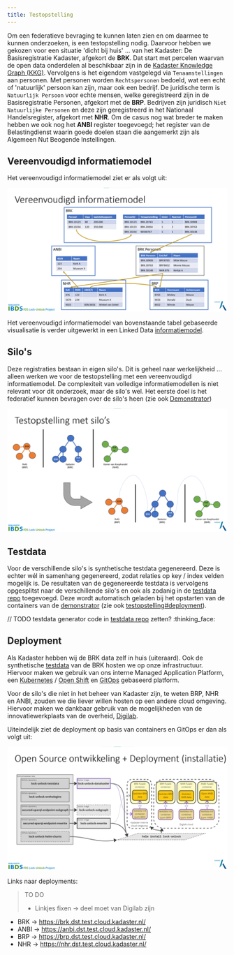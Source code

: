 ```yaml
---
title: Testopstelling
---
```

Om een federatieve bevraging te kunnen laten zien en om daarmee te kunnen onderzoeken, is een
testopstelling nodig. Daarvoor hebben we gekozen voor een situatie 'dicht bij huis' ... van het
Kadaster: De Basisregistratie Kadaster, afgekort de **BRK**. Dat start met percelen waarvan de open
data onderdelen al beschikbaar zijn in de <a href="https://labs.kadaster.nl/thema/Knowledge_graph"
target="_blank">Kadaster Knowledge Graph (KKG)</a>. Vervolgens is het eigendom vastgelegd via
`Tenaamstellingen` aan personen. Met personen worden `Rechtspersonen` bedoeld, wat een echt of
'natuurlijk' persoon kan zijn, maar ook een bedrijf. De juridische term is `Natuurlijk Persoon` voor
echte mensen, welke geregistreerd zijn in de Basisregistratie Personen, afgekort met de **BRP**.
Bedrijven zijn juridisch `Niet Natuurlijke Personen` en deze zijn geregistreerd in het Nationaal
Handelsregister, afgekort met **NHR**. Om de casus nog wat breder te maken hebben we ook nog het
**ANBI** register toegevoegd; het register van de Belastingdienst waarin goede doelen staan die aangemerkt zijn als Algemeen Nut Beogende Instellingen.

## Vereenvoudigd informatiemodel

Het vereenvoudigd informatiemodel ziet er als volgt uit:

![Vereenvoudigd informatiemodel](images/vereenvoudigd-informatiemodel.png)

Het vereenvoudigd informatiemodel van bovenstaande tabel gebaseerde visualisatie is verder
uitgewerkt in een Linked Data [informatiemodel](./informatiemodel.md).

## Silo's

Deze registraties bestaan in eigen silo's. Dit is geheel naar werkelijkheid ... alleen werken we voor de testopstelling met een vereenvoudigd informatiemodel. De complexiteit van volledige informatiemodellen is niet relevant
voor dit onderzoek, maar de silo's wel. Het eerste doel is het federatief kunnen bevragen over de silo's heen (zie ook [Demonstrator](./demonstrator.md))

![Federatieve bevraging over silo's heen](images/testopstelling-silos.png)

## Testdata

Voor de verschillende silo's is synthetische testdata gegenereerd. Deze is echter wél in samenhang
gegenereerd, zodat relaties op key / index velden mogelijk is. De resultaten van de gegenereerde
testdata is vervolgens opgesplitst naar de verschillende silo's en ook als zodanig in de <a
href="https://github.com/kadaster-labs/lock-unlock-testdata" target="_blank">testdata repo</a>
toegevoegd. Deze wordt automatisch geladen bij het opstarten van de containers van de
[demonstrator](./demonstrator.md) (zie ook
[testopstelling#deployment](./testopstelling.md#deployment)).

// TODO testdata generator code in [testdata
repo](https://github.com/kadaster-labs/lock-unlock-testdata) zetten? :thinking_face:

## Deployment

Als Kadaster hebben wij de BRK data zelf in huis (uiteraard). Ook de synthetische
[testdata](#testdata) van de BRK hosten we op onze infrastructuur. Hiervoor maken we gebruik van
ons interne Managed Application Platform, een <a href="https://kubernetes.io/"
target="_blank">Kubernetes</a> / <a href="https://docs.openshift.com/" target="_blank">Open
Shift</a> en <a href="https://www.redhat.com/en/topics/devops/what-is-gitops"
target="_blank">GitOps</a> gebaseerd platform.

Voor de silo's die niet in het beheer van Kadaster zijn, te weten BRP, NHR en ANBI, zouden we die liever
willen hosten op een andere cloud omgeving. Hiervoor maken we dankbaar gebruik van de mogelijkheden
van de innovatiewerkplaats van de overheid, <a href="https://digilab.overheid.nl/"
target="_blank">Digilab</a>.

Uiteindelijk ziet de deployment op basis van containers en GitOps er dan als volgt uit:

![Testopstelling deployment](images/testopstelling-deployment.png)

Links naar deployments:

> TO DO
>
> - Linkjes fixen -> deel moet van Digilab zijn

- BRK -> <a href="https://brk.dst.test.cloud.kadaster.nl/"
  target="_blank">https://brk.dst.test.cloud.kadaster.nl/</a>
- ANBI -> <a href="https://anbi.dst.test.cloud.kadaster.nl/"
  target="_blank">https://anbi.dst.test.cloud.kadaster.nl/</a>
- BRP -> <a href="https://brp.dst.test.cloud.kadaster.nl/"
  target="_blank">https://brp.dst.test.cloud.kadaster.nl/</a>
- NHR -> <a href="https://nhr.dst.test.cloud.kadaster.nl/"
  target="_blank">https://nhr.dst.test.cloud.kadaster.nl/</a>
